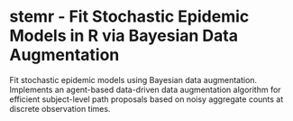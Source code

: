 # stemr - Fit Stochastic Epidemic Models in R via Bayesian Data Augmentation

Fit stochastic epidemic models using Bayesian data augmentation. Implements an agent-based data-driven data augmentation algorithm for efficient subject-level path proposals based on noisy aggregate counts at discrete observation times.
